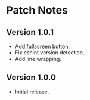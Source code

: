 # Patch Notes

## Version 1.0.1

* Add fullscreen button.
* Fix eshint version detection.
* Add line wrapping.

## Version 1.0.0

* Initial release.
